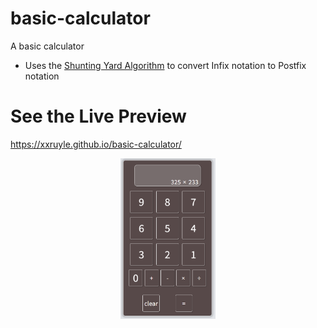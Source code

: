 # basic-calculator 
A basic calculator 

- Uses the <a href="https://en.wikipedia.org/wiki/Shunting_yard_algorithm">Shunting Yard Algorithm</a> to convert Infix notation to Postfix notation


# See the Live Preview
<a href="https://xxruyle.github.io/basic-calculator/">https://xxruyle.github.io/basic-calculator/<a>


<img style="display: block; margin: 0 auto; width: 30%" src="screenshots/calculator.png"/>